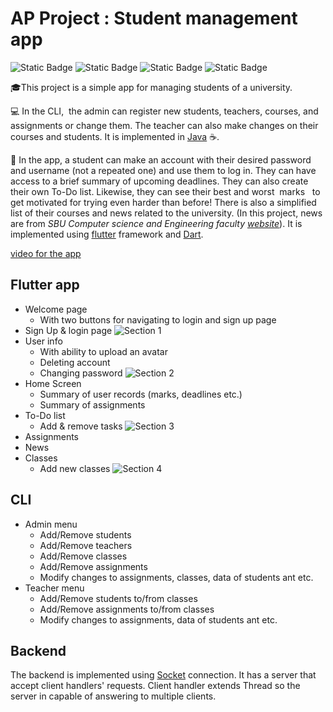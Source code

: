 # AP Project : Student management app
![Static Badge](https://img.shields.io/badge/Advance%20Programming-%20%20%237d1dde) ![Static Badge](https://img.shields.io/badge/Java%20-%20%20%230444fa%20) ![Static Badge](https://img.shields.io/badge/Flutter%20-%20%20%2304b0fa) ![Static Badge](https://img.shields.io/badge/Dart%20-%20%20%2304e8fa)

🎓This project is a simple app for managing students of a university.

💻 In the CLI,  the admin can register new students, teachers, courses, and assignments or change them. The teacher can also make changes on their courses and students. It is implemented in [Java](https://www.java.com/) ☕️.

📱 In the app, a student can make an account with their desired password and username (not a repeated one) and use them to log in. They can have access to a brief summary of upcoming deadlines. They can also create their own To-Do list. Likewise, they can see their best and worst  marks   to get motivated for trying even harder than before! There is also a simplified list of their courses and news related to the university. (In this project, news are from _SBU Computer science and Engineering faculty [website](https://encse.sbu.ac.ir/)_). It is implemented using [flutter](https://flutter.dev/) framework and [Dart](https://dart.dev/).

[video for the app](https://www.aparat.com/v/pgbofnc)

## Flutter app
- Welcome page
  - With two buttons for navigating to login and sign up page
- Sign Up & login page
![Section 1](https://github.com/ZahraAziziGit/Project-Radiohead/assets/148708816/ac56a9d9-c23b-4444-9944-bf4b9c572c29)
- User info
  - With ability to upload an avatar
  - Deleting account
  - Changing password
![Section 2](https://github.com/ZahraAziziGit/Project-Radiohead/assets/148708816/f79dfc0a-b20b-4cac-82bb-1e9234413d18)
- Home Screen
  - Summary of user records (marks, deadlines etc.)
  - Summary of assignments
- To-Do list
  - Add & remove tasks
![Section 3](https://github.com/ZahraAziziGit/Project-Radiohead/assets/148708816/276139b1-ca58-4678-aa58-b50dafbc4650)
- Assignments
- News 
- Classes
  - Add new classes
![Section 4](https://github.com/ZahraAziziGit/Project-Radiohead/assets/148708816/d526a1c2-9458-413a-a3d5-d9b8b398d732)

## CLI
- Admin menu
  - Add/Remove students
  - Add/Remove teachers
  - Add/Remove classes
  - Add/Remove assignments
  - Modify changes to assignments, classes, data of students ant etc.
- Teacher menu
  - Add/Remove students to/from classes
  - Add/Remove assignments to/from classes
  - Modify changes to assignments, data of students ant etc.

## Backend
The backend is implemented using [Socket](https://docs.oracle.com/javase/8/docs/api/java/net/Socket.html) connection. It has a server that accept client handlers' requests. Client handler extends Thread so the server in capable of answering to multiple clients.
